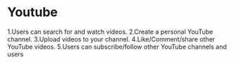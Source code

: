 # Youtube
1.Users can search for and watch videos.
2.Create a personal YouTube channel. 
3.Upload videos to your channel.
4.Like/Comment/share other YouTube videos. 
5.Users can subscribe/follow other YouTube channels and users
